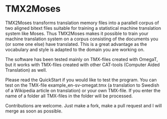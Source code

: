 # TMX2Moses
TMX2Moses transforms translation memory files into a parallell corpus of two aligned bitext files suitable for training a statistical machine translation system like Moses.
Thus TMX2Moses makes it possible to train your machine translation system on a corpus consisting of the documents you (or some one else) have translated. This is a great advantage as the vocabulary and style is adapted to the domain you are working on.

The software has been tested mainly on TMX-files created with OmegaT, but it works with TMX-files created with other CAT-tools (Computer Aided Translation) as well.

Please read the QuickStart if you would like to test the program. You can test on the TMX-file example_en-sv-omegat.tmx (a translation to Swedish of a Wikipedia article on translation) or your own TMX-file. If you enter the name of a folder all TMX-files in the folder will be processed.

Contributions are welcome. Just make a fork, make a pull request and I will merge as soon as possible.
